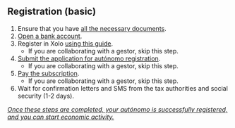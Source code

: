 ## Registration (basic)

1. Ensure that you have [all the necessary documents](#necessary-documents-for-registering-an-autónomo).
2. [Open a bank account](#which-bank-account-and-which-bank-to-use).
3. Register in Xolo [using this guide](#xolo-registration).
    - If you are collaborating with a gestor, skip this step.
4. [Submit the application for autónomo registration](#registration-of-autónomo).
    - If you are collaborating with a gestor, skip this step.
5. [Pay the subscription](#subscription-payment).
    - If you are collaborating with a gestor, skip this step.
6. Wait for confirmation letters and SMS from the tax authorities and social security (1-2 days).

*<u>Once these steps are completed, your autónomo is successfully registered, and you can start economic activity.</u>*
